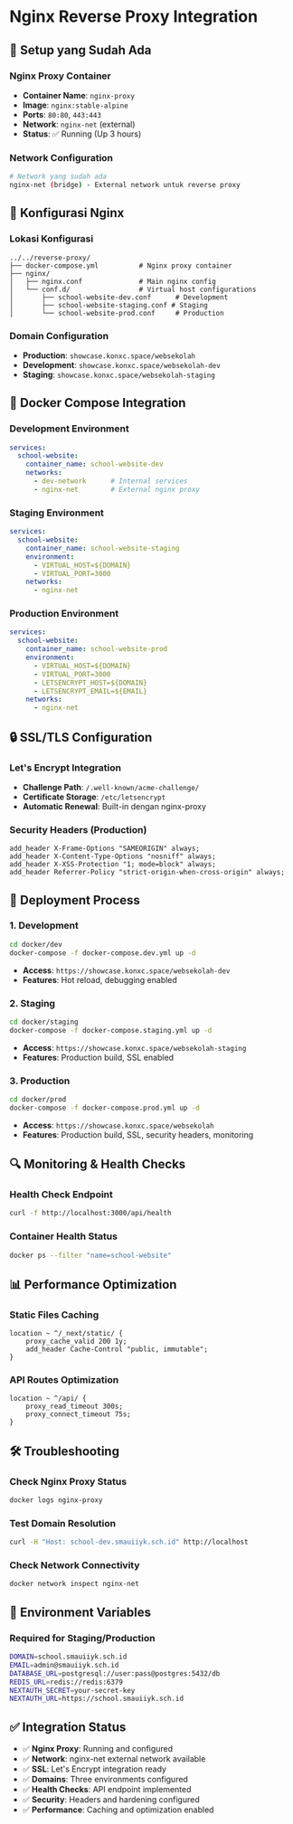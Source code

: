 # Nginx Reverse Proxy Integration

## 🔧 **Setup yang Sudah Ada**

### **Nginx Proxy Container**
- **Container Name**: `nginx-proxy`
- **Image**: `nginx:stable-alpine`
- **Ports**: `80:80`, `443:443`
- **Network**: `nginx-net` (external)
- **Status**: ✅ Running (Up 3 hours)

### **Network Configuration**
```bash
# Network yang sudah ada
nginx-net (bridge) - External network untuk reverse proxy
```

## 📁 **Konfigurasi Nginx**

### **Lokasi Konfigurasi**
```
../../reverse-proxy/
├── docker-compose.yml          # Nginx proxy container
├── nginx/
│   ├── nginx.conf              # Main nginx config
│   └── conf.d/                 # Virtual host configurations
│       ├── school-website-dev.conf      # Development
│       ├── school-website-staging.conf # Staging  
│       └── school-website-prod.conf     # Production
```

### **Domain Configuration**
- **Production**: `showcase.konxc.space/websekolah`
- **Development**: `showcase.konxc.space/websekolah-dev`
- **Staging**: `showcase.konxc.space/websekolah-staging`

## 🐳 **Docker Compose Integration**

### **Development Environment**
```yaml
services:
  school-website:
    container_name: school-website-dev
    networks:
      - dev-network      # Internal services
      - nginx-net        # External nginx proxy
```

### **Staging Environment**
```yaml
services:
  school-website:
    container_name: school-website-staging
    environment:
      - VIRTUAL_HOST=${DOMAIN}
      - VIRTUAL_PORT=3000
    networks:
      - nginx-net
```

### **Production Environment**
```yaml
services:
  school-website:
    container_name: school-website-prod
    environment:
      - VIRTUAL_HOST=${DOMAIN}
      - VIRTUAL_PORT=3000
      - LETSENCRYPT_HOST=${DOMAIN}
      - LETSENCRYPT_EMAIL=${EMAIL}
    networks:
      - nginx-net
```

## 🔒 **SSL/TLS Configuration**

### **Let's Encrypt Integration**
- **Challenge Path**: `/.well-known/acme-challenge/`
- **Certificate Storage**: `/etc/letsencrypt`
- **Automatic Renewal**: Built-in dengan nginx-proxy

### **Security Headers (Production)**
```nginx
add_header X-Frame-Options "SAMEORIGIN" always;
add_header X-Content-Type-Options "nosniff" always;
add_header X-XSS-Protection "1; mode=block" always;
add_header Referrer-Policy "strict-origin-when-cross-origin" always;
```

## 🚀 **Deployment Process**

### **1. Development**
```bash
cd docker/dev
docker-compose -f docker-compose.dev.yml up -d
```
- **Access**: `https://showcase.konxc.space/websekolah-dev`
- **Features**: Hot reload, debugging enabled

### **2. Staging**
```bash
cd docker/staging
docker-compose -f docker-compose.staging.yml up -d
```
- **Access**: `https://showcase.konxc.space/websekolah-staging`
- **Features**: Production build, SSL enabled

### **3. Production**
```bash
cd docker/prod
docker-compose -f docker-compose.prod.yml up -d
```
- **Access**: `https://showcase.konxc.space/websekolah`
- **Features**: Production build, SSL, security headers, monitoring

## 🔍 **Monitoring & Health Checks**

### **Health Check Endpoint**
```bash
curl -f http://localhost:3000/api/health
```

### **Container Health Status**
```bash
docker ps --filter "name=school-website"
```

## 📊 **Performance Optimization**

### **Static Files Caching**
```nginx
location ~ ^/_next/static/ {
    proxy_cache_valid 200 1y;
    add_header Cache-Control "public, immutable";
}
```

### **API Routes Optimization**
```nginx
location ~ ^/api/ {
    proxy_read_timeout 300s;
    proxy_connect_timeout 75s;
}
```

## 🛠️ **Troubleshooting**

### **Check Nginx Proxy Status**
```bash
docker logs nginx-proxy
```

### **Test Domain Resolution**
```bash
curl -H "Host: school-dev.smauiiyk.sch.id" http://localhost
```

### **Check Network Connectivity**
```bash
docker network inspect nginx-net
```

## 📝 **Environment Variables**

### **Required for Staging/Production**
```bash
DOMAIN=school.smauiiyk.sch.id
EMAIL=admin@smauiiyk.sch.id
DATABASE_URL=postgresql://user:pass@postgres:5432/db
REDIS_URL=redis://redis:6379
NEXTAUTH_SECRET=your-secret-key
NEXTAUTH_URL=https://school.smauiiyk.sch.id
```

## ✅ **Integration Status**

- ✅ **Nginx Proxy**: Running and configured
- ✅ **Network**: nginx-net external network available
- ✅ **SSL**: Let's Encrypt integration ready
- ✅ **Domains**: Three environments configured
- ✅ **Health Checks**: API endpoint implemented
- ✅ **Security**: Headers and hardening configured
- ✅ **Performance**: Caching and optimization enabled
